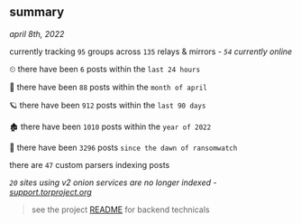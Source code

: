 
## summary
_april 8th, 2022_

currently tracking `95` groups across `135` relays & mirrors - _`54` currently online_

⏲ there have been `6` posts within the `last 24 hours`

🦈 there have been `88` posts within the `month of april`

🪐 there have been `912` posts within the `last 90 days`

🏚 there have been `1010` posts within the `year of 2022`

🦕 there have been `3296` posts `since the dawn of ransomwatch`

there are `47` custom parsers indexing posts

_`20` sites using v2 onion services are no longer indexed - [support.torproject.org](https://support.torproject.org/onionservices/v2-deprecation/)_

> see the project [README](https://github.com/thetanz/ransomwatch#ransomwatch--) for backend technicals
